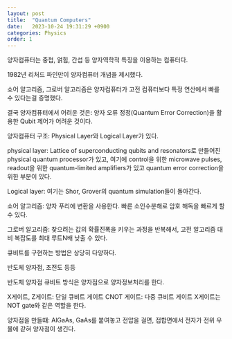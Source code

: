 ```yaml
---
layout: post
title:  "Quantum Computers"
date:   2023-10-24 19:31:29 +0900
categories: Physics
order: 1
---
```


양자컴퓨터는 중첩, 얽힘, 간섭 등 양자역학적 특징을 이용하는 컴퓨터다.

1982년 리처드 파인만이 양자컴퓨터 개념을 제시했다.

쇼어 알고리즘, 그로버 알고리즘은 양자컴퓨터가 고전 컴퓨터보다 특정 연산에서 빠를 수 있다는걸 증명했다.

결국 양자컴퓨터에서 어려운 것은:
양자 오류 정정(Quantum Error Correction)을 활용한 Qubit 제어가 어려운 것이다.

양자컴퓨터 구조:
Physical Layer와 Logical Layer가 있다.

physical layer:
Lattice of superconducting qubits and resonators로 만들어진 physical quantum processor가 있고,
여기에 control을 위한 microwave pulses, readout을 위한 quantum-limited amplifiers가 있고
quantum error correction을 위한 부분이 있다.

Logical layer:
여기는 Shor, Grover의 quantum simulation들이 돌아간다.

쇼어 알고리즘:
양자 푸리에 변환을 사용한다.
빠른 소인수분해로 암호 해독을 빠르게 할 수 있다.

그로버 알고리즘:
찾으려는 값의 확률진폭을 키우는 과정을 반복해서, 고전 알고리즘 대비 복잡도를 최대 루트N배 낮출 수 있다.


큐비트를 구현하는 방법은 상당히 다양하다.

반도체 양자점, 초전도 등등

반도체 양자점 큐비트 방식은 양자점으로 양자정보처리를 한다.


X게이트, Z게이트: 단일 큐비트 게이트
CNOT 게이트: 다중 큐비트 게이트
X게이트는 NOT gate와 같은 역할을 한다.


양자점을 만들떄:
AlGaAs, GaAs를 붙여놓고 전압을 걸면, 접합면에서 전자가 전위 우물에 갇혀 양자점이 생긴다.


